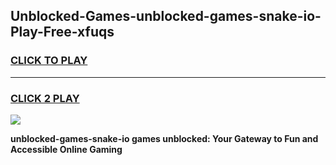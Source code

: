 
## Unblocked-Games-unblocked-games-snake-io-Play-Free-xfuqs
<h3>
<a href="https://premium76.site?title=unblocked-games-snake-io&ref=15A">CLICK TO PLAY</a></h3>
<hr>

<h3>
<a href="https://premium76.site?title=unblocked-games-snake-io&ref=15A">CLICK 2 PLAY</a>
  
</h3>

<a href="https://premium76.site?title=unblocked-games-snake-io&ref=15A"><img src="https://clearcache.store/games.png"></a>


**unblocked-games-snake-io games unblocked: Your Gateway to Fun and Accessible Online Gaming**
